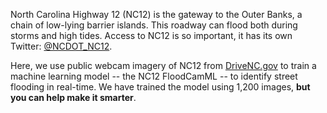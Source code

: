 North Carolina Highway 12 (NC12) is the gateway to the Outer Banks, a chain of low-lying barrier islands. This roadway can flood both during storms and high tides. Access to NC12 is so important, it has its own Twitter: <a href = "https://twitter.com/NCDOT_NC12" class = "pretty-link">@NCDOT_NC12</a>. 

Here, we use public webcam imagery of NC12 from <a href = "https://drivenc.gov" class = "pretty-link">DriveNC.gov</a> to train a machine learning model -- the NC12 FloodCamML -- to identify street flooding in real-time. We have trained the model using 1,200 images, **but you can help make it smarter**.